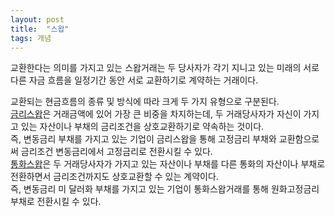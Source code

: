```yaml
---
layout: post
title:  "스왑"
tags: 개념
---
```

<p>
  교환한다는 의미를 가지고 있는 스왑거래는 두 당사자가 각기 지니고 있는 미래의 서로 다른 자금 흐름을 일정기간 동안 서로 교환하기로 계약하는 거래이다.
</p>
<p>
  교환되는 현금흐름의 종류 및 방식에 따라 크게 두 가지 유형으로 구분된다.<br>
  <u>금리스왑</u>은 거래금액에 있어 가장 큰 비중을 차지하는데, 두 거래당사자가 자신이 가지고 있는 자산이나 부채의 금리조건을 상호교환하기로 약속하는 것이다.<br>
  즉, 변동금리 부채를 가지고 있는 기업이 금리스왑을 통해 고정금리 부채와 교환함으로써 금리조건 변동금리에서 고정금리로 전환시킬 수 있다.<br>
  <u>통화스왑</u>은 두 거래당사자가 가지고 있는 자산이나 부채를 다른 통화의 자산이나 부채로 전환하면서 금리조건까지도 상호교환할 수 있는 계약이다.<br>
  즉, 변동금리 미 달러화 부채를 가지고 있는 기업이 통화스왑거래를 통해 원화고정금리 부채로 전환시킬 수 있다.
</p>
